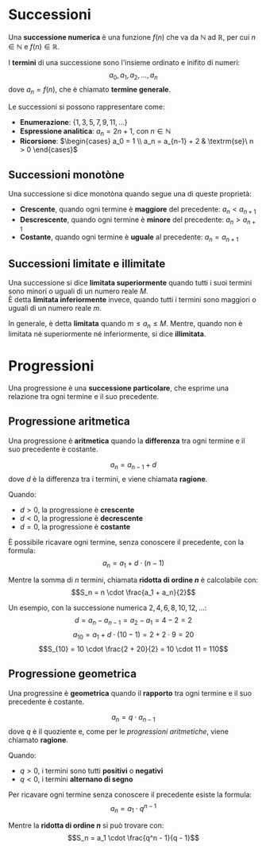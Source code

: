 # Successioni

Una **successione numerica** è una funzione $f(n)$ che va da $\mathbb{N}$ ad $\mathbb{R}$, per cui $n \in \mathbb{N}$ e $f(n) \in \mathbb{R}$.

I **termini** di una successione sono l'insieme ordinato e inifito di numeri:
$$a_0, a_1, a_2, ..., a_n$$
dove $a_n = f(n)$, che è chiamato **termine generale**.

Le successioni si possono rappresentare come:

- **Enumerazione**: $\{1, 3, 5, 7, 9, 11, ...\}$
- **Espressione analitica**: $a_n = 2n + 1$, con $n \in \mathbb{N}$
- **Ricorsione**: $\begin{cases} a_0 = 1 \\ a_n = a_{n-1} + 2 & \textrm{se}\ n > 0 \end{cases}$

## Successioni monotòne

Una successione si dice monotòna quando segue una di queste proprietà:

- **Crescente**, quando ogni termine è **maggiore** del precedente: $a_n < a_{n+1}$
- **Descrescente**, quando ogni termine è **minore** del precedente: $a_n > a_{n+1}$
- **Costante**, quando ogni termine è **uguale** al precedente: $a_n = a_{n+1}$

## Successioni limitate e illimitate

Una successione si dice **limitata superiormente** quando tutti i suoi termini sono minori o uguali di un numero reale $M$. \
È detta **limitata inferiormente** invece, quando tutti i termini sono maggiori o uguali di un numero reale $m$.

In generale, è detta **limitata** quando $m \leq a_n \leq M$.
Mentre, quando non è limitata né superiormente né inferiormente, si dice **illimitata**.

# Progressioni

Una progressione è una **successione particolare**, che esprime una relazione tra ogni termine e il suo precedente.

## Progressione aritmetica

Una progressione è **aritmetica** quando la **differenza** tra ogni termine e il suo precedente è costante.

$$a_n = a_{n-1} + d$$
dove $d$ è la differenza tra i termini, e viene chiamata **ragione**.

Quando:

- $d > 0$, la progressione è **crescente**
- $d < 0$, la progressione è **decrescente**
- $d = 0$, la progressione è **costante**

È possibile ricavare ogni termine, senza conoscere il precedente, con la formula:
$$a_n = a_1 + d \cdot (n - 1)$$

Mentre la somma di $n$ termini, chiamata **ridotta di ordine $n$** è calcolabile con:
$$S_n = n \cdot \frac{a_1 + a_n}{2}$$

Un esempio, con la successione numerica $2, 4, 6, 8, 10, 12, ...$:
$$d = a_n - a_{n-1} = a_2 - a_1 = 4 - 2 = 2$$
$$a_{10} = a_1 + d \cdot (10 - 1) = 2 + 2 \cdot 9 = 20$$
$$S_{10} = 10 \cdot \frac{2 + 20}{2} = 10 \cdot 11 = 110$$

## Progressione geometrica

Una progressine è **geometrica** quando il **rapporto** tra ogni termine e il suo precedente è costante.

$$a_n = q \cdot a_{n-1}$$
dove $q$ è il quoziente e, come per le _progressioni aritmetiche_, viene chiamato **ragione**.

Quando:

- $q > 0$, i termini sono tutti **positivi** o **negativi**
- $q < 0$, i termini **alternano di segno**

Per ricavare ogni termine senza conoscere il precedente esiste la formula:
$$a_n = a_1 \cdot q^{n-1}$$

Mentre la **ridotta di ordine $n$** si può trovare con:
$$S_n = a_1 \cdot \frac{q^n - 1}{q - 1}$$
